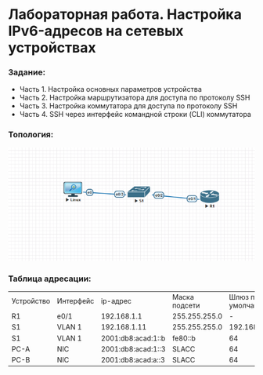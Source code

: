 #  Лабораторная работа. Настройка IPv6-адресов на сетевых устройствах


###  Задание:

+ Часть 1. Настройка основных параметров устройства
+ Часть 2. Настройка маршрутизатора для доступа по протоколу SSH
+ Часть 3. Настройка коммутатора для доступа по протоколу SSH
+ Часть 4. SSH через интерфейс командной строки (CLI) коммутатора




### Топология:

![](./imgs/tp.png)

### Таблица адресации:

<table>
<tr>
<td>Устройство</td>
<td>Интерфейс</td>
<td>ip-адрес</td>
<td>Маска подсети</td>
<td>Шлюз по умолчанию</td>
</tr>
 <tr>
        <td>R1</td>
        <td>e0/1</td>
		<td>192.168.1.1</td>
		<td>255.255.255.0</td>
		<td>-</td>
    </tr>
	<tr>
        <td>S1</td>
        <td>VLAN 1</td>
		<td>192.168.1.11</td>
		<td>255.255.255.0</td>
		<td>192.168.1.1</td>
    </tr>
		<tr>
        <td>S1</td>
        <td>VLAN 1</td>
		<td>2001:db8:acad:1::b</td>
		<td>fe80::b</td>
		<td>64</td>
    </tr>
	<tr>
        <td>PC-A</td>
        <td>NIC</td>
		<td>2001:db8:acad:1::3</td>
		<td>SLACC</td>
		<td>64</td>
    </tr>
	<tr>
        <td>PC-B</td>
        <td>NIC</td>
		<td>2001:db8:acad:a::3</td>
		<td>SLACC</td>
		<td>64</td>
    </tr>
</table>